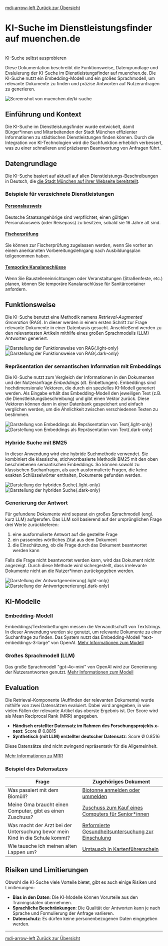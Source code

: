 [<v-icon>mdi-arrow-left</v-icon> Zurück zur Übersicht](/ki-systeme/index.md)

# KI-Suche im Dienstleistungsfinder auf muenchen.de

<br/>

<v-btn prepend-icon="mdi-open-in-new" href="https://muenchen.de/ki-suche" target="_blank" variant="tonal" block size="large" rounded="xl">
    KI-Suche selbst ausprobieren
</v-btn>

Diese Dokumentation beschreibt die Funktionsweise, Datengrundlage und Evaluierung der KI-Suche im Dienstleistungsfinder auf muenchen.de.
Die KI-Suche nutzt ein Embedding-Modell und ein großes Sprachmodell, um relevante Dokumente zu finden und präzise Antworten auf Nutzeranfragen zu generieren.

![Screenshot von muenchen.de/ki-suche](/img/dlf/dlf_screenshot_muenchen-de.png)

## Einführung und Kontext

Die KI-Suche im Dienstleistungsfinder wurde entwickelt, damit Bürger\*innen und Mitarbeitenden der Stadt München effizienter Informationen zu städtischen Dienstleistungen finden können.
Durch die Integration von KI-Technologien wird die Suchfunktion erheblich verbessert, was zu einer schnelleren und präziseren Beantwortung von Anfragen führt.

## Datengrundlage

Die KI-Suche basiert auf aktuell auf allen Dienstleistungs-Beschreibungen in Deutsch, die [die Stadt München auf ihrer Webseite bereitstellt](https://stadt.muenchen.de/service/).

### Beispiele für verzeichnete Dienstleistungen

#### [Personalausweis](https://stadt.muenchen.de/service/info/personalausweis/1063441/n0/)

Deutsche Staatsangehörige sind verpflichtet, einen gültigen Personalausweis (oder Reisepass) zu besitzen, sobald sie 16 Jahre alt sind.

#### [Fischerprüfung](https://stadt.muenchen.de/service/info/zustaendiges-amt-fuer-muenchen/1081175/)

Sie können zur Fischerprüfung zugelassen werden, wenn Sie vorher an einem anerkannten Vorbereitungslehrgang nach Ausbildungsplan teilgenommen haben.

#### [Temporäre Kanalanschlüsse](https://stadt.muenchen.de/service/info/temporaere-kanalanschluesse/10435214/n0/)

Wenn Sie Baustelleneinrichtungen oder Veranstaltungen (Straßenfeste, etc.) planen, können Sie temporäre Kanalanschlüsse für Sanitärcontainer anfordern.

## Funktionsweise

Die KI-Suche benutzt eine Methodik namens _Retrieval-Augmented Generation_ (RAG).
In dieser werden in einem ersten Schritt zur Frage relevante Dokumente in einer Datenbasis gesucht.
Anschließend werden zu den relevantesten Artikeln mithilfe eines großen Sprachmodells (LLM) Antworten generiert.

![Darstellung der Funktionsweise von RAG](/img/dlf/dlf_rag.png){.light-only}
![Darstellung der Funktionsweise von RAG](/img/dlf/dlf_rag_dark.png){.dark-only}

### Repräsentation der semantischen Information mit Embeddings

Die KI-Suche nutzt zum Vergleich der Informationen in den Dokumenten und der Nutzeranfrage _Embeddings_ (dt. Einbettungen).
Embeddings sind hochdimensionale Vektoren, die durch ein spezielles KI-Modell generiert werden.
Als Eingabe erhält das Embedding-Modell den jeweiligen Text (z.B. die Dienstleistungsbeschreibung) und gibt einen Vektor zurück.
Diese Vektoren können dann in einer Datenbank gespeichert und einfach verglichen werden, um die Ähnlichkeit zwischen verschiedenen Texten zu bestimmen.

![Darstellung von Embeddings als Repräsentation von Text](/img/dlf/dlf_embeddings.png){.light-only}
![Darstellung von Embeddings als Repräsentation von Text](/img/dlf/dlf_embeddings_dark.png){.dark-only}

### Hybride Suche mit BM25

In dieser Anwendung wird eine hybride Suchmethode verwendet.
Sie kombiniert die klassische, stichwortbasierte Methodik BM25 mit den oben beschriebenen semantischen Embeddings.
So können sowohl zu klassischen Suchanfragen, als auch ausformulierte Fragen, die keine exakten Schlüsselwörter enthalten, Dokumente gefunden werden.

![Darstellung der hybriden Suche](/img/dlf/dlf_hybrid_search.png){.light-only}
![Darstellung der hybriden Suche](/img/dlf/dlf_hybrid_search_dark.png){.dark-only}

### Generierung der Antwort

Für gefundene Dokumente wird separat ein großes Sprachmodell (engl. kurz LLM) aufgerufen.
Das LLM soll basierend auf der ursprünglichen Frage drei Werte zurücklieferen:

1. eine ausformulierte Antwort auf die gestellte Frage
2. ein passendes wörtliches Zitat aus dem Dokument
3. die Einschätzung, ob die Frage durch das Dokument beantwortet werden kann

Falls die Frage nicht beantwortet werden kann, wird das Dokument nicht angezeigt.
Durch diese Methode wird sichergestellt, dass irrelevante Dokumente nicht an die Nutzer\*innen zurückgegeben werden.

![Darstellung der Antwortgenerierung](/img/dlf/dlf_answer_generation.png){.light-only}
![Darstellung der Antwortgenerierung](/img/dlf/dlf_answer_generation_dark.png){.dark-only}

## KI-Modelle

### Embedding-Modell

Embeddings/Texteinbettungen messen die Verwandtschaft von Textstrings.
In dieser Anwendung werden sie genutzt, um relevante Dokumente zu einer Suchanfrage zu finden.
Das System nutzt das Embedding-Modell "text-embeddings-3-large" von OpenAI.
[Mehr Informationen zum Modell](https://platform.openai.com/docs/guides/embeddings/embedding-models)

### Großes Sprachmodell (LLM)

Das große Sprachmodell "gpt-4o-mini" von OpenAI wird zur Generierung der Nutzerantworten genutzt.
[Mehr Informationen zum Modell](https://openai.com/index/gpt-4o-mini-advancing-cost-efficient-intelligence/)

## Evaluation

Die Retrieval-Komponente (Auffinden der relevanten Dokumente) wurde mithilfe von zwei Datensätzen evaluiert. Dabei wird angegeben, in wie vielen Fällen der relevante Artikel das oberste Ergebnis ist. Der Score wird als Mean Reciprocal Rank (MRR) angegeben.

- **Händisch erstellter Datensatz im Rahmen des Forschungsprojekts x-next**: Score Ø 0.8815
- **Synthetisch (mit LLM) erstellter deutscher Datensatz**: Score Ø 0.8516

Diese Datensätze sind nicht zwingend repräsentativ für die Allgemeinheit.

[Mehr Informationen zu MRR](https://en.wikipedia.org/wiki/Mean_reciprocal_rank)

### Beispiel des Datensatzes

| Frage                                                                        | Zugehöriges Dokument                                                                                                                                           |
| ---------------------------------------------------------------------------- | -------------------------------------------------------------------------------------------------------------------------------------------------------------- |
| Was passiert mit dem Biomüll?                                                | [Biotonne anmelden oder ummelden](https://stadt.muenchen.de/service/info/abfallwirtschaftsbetrieb-muenchen-awm/1072210/)                                       |
| Meine Oma braucht einen Computer, gibt es einen Zuschuss?                    | [Zuschuss zum Kauf eines Computers für Senior\*innen](https://stadt.muenchen.de/service/info/zuschuss-zum-kauf-eines-computers-fuer-senior-innen/10309310/n0/) |
| Was macht der Arzt bei der Untersuchung bevor mein Kind in die Schule kommt? | [Reformierte Gesundheitsuntersuchung zur Einschulung](https://stadt.muenchen.de/service/info/sg-schulgesundheit/10278765/)                                     |
| Wie tausche ich meinen alten Lappen um?                                      | [Umtausch in Kartenführerschein](https://stadt.muenchen.de/service/info/hauptabteilung-ii-fahrzeugzulassungs-und-fahrerlaubnisbehoerde/1064289/)               |

## Risiken und Limitierungen

Obwohl die KI-Suche viele Vorteile bietet, gibt es auch einige Risiken und Limitierungen:

- **Bias in den Daten**: Die KI-Modelle können Vorurteile aus den Trainingsdaten übernehmen.
- **Sprachliche Beschränkungen**: Die Qualität der Antworten kann je nach Sprache und Formulierung der Anfrage variieren.
- **Datenschutz**: Es dürfen keine personenbezogenen Daten eingegeben werden.

---

[<v-icon>mdi-arrow-left</v-icon> Zurück zur Übersicht](/ki-systeme/index.md)
